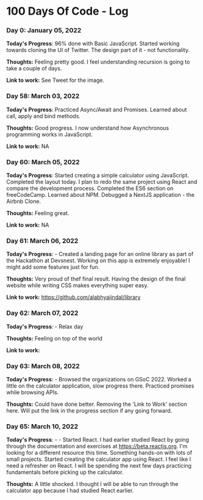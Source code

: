 # 100 Days Of Code - Log

### Day 0: January 05, 2022

**Today's Progress**: 96% done with Basic JavaScript. Started working towards cloning the UI of Twitter. The design part of it - not functionality.
 
**Thoughts:** Feeling pretty good. I feel understanding recursion is going to take a couple of days.

**Link to work:** See Tweet for the image.

### Day 58: March 03, 2022

**Today's Progress**: Practiced Async/Await and Promises. Learned about call, apply and bind methods.
 
**Thoughts:** Good progress. I now understand how Asynchronous programming works in JavaScript.

**Link to work:** NA

### Day 60: March 05, 2022

**Today's Progress**: Started creating a simple calculator using JavaScript. Completed the layout today. I plan to redo the same project using React and compare the development process. Completed the ES6 section on freeCodeCamp. Learned about NPM. Debugged a NextJS application - the Airbnb Clone.
 
**Thoughts:** Feeling great.

**Link to work:** NA

### Day 61: March 06, 2022

**Today's Progress**: - Created a landing page for an online library as part of the Hackathon at Devsnest. Working on this app is extremely enjoyable! I might add some features just for fun.
 
**Thoughts:** Very proud of thef final result. Having the design of the final website while writing CSS makes everything super easy.

**Link to work:** https://github.com/alabhyajindal/library

### Day 62: March 07, 2022

**Today's Progress**: - Relax day
 
**Thoughts:** Feeling on top of the world

**Link to work:** 

### Day 63: March 08, 2022

**Today's Progress**: - Browsed the organizations on GSoC 2022. Worked a little on the calculator application, slow progress there. Practiced promises while browsing APIs.
 
**Thoughts:** Could have done better. Removing the 'Link to Work' section here. Will put the link in the progress section if any going forward.

### Day 65: March 10, 2022

**Today's Progress**: - - Started React. I had earlier studied React by going through the documentation and exercises at https://beta.reactjs.org. I'm looking for a different resource this time. Something hands-on with lots of small projects. Started creating the calculator app using React. I feel like I need a refresher on React. I will be spending the next few days practicing fundamentals before picking up the calculator.
 
**Thoughts:** A little shocked. I thought I will be able to run through the calculator app because I had studied React earlier. 

